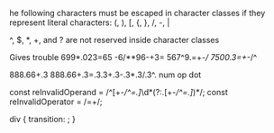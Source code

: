 he following characters must be escaped in character classes if they represent literal characters: (, ), [, {, }, /, -, |

^, $, *, +, and ? are not reserved inside character classes


Gives trouble
699*.023=65
-6/**96-+3=
567^9.=+-*/
7500.3=+-*/^

888.66+.3
888.66+.3=.3.3+.3-.3*.3/.3^.
num op dot

const reInvalidOperand = /^[+\-*\/^=\.]*\d*(?:\.[+\-*\/^=\.]*)*/;
const reInvalidOperator = /=+/;

div {
  transition: <property> <duration> <timing-function> <delay>;
}
